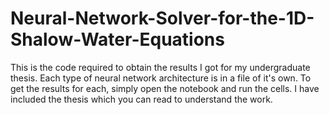 # Neural-Network-Solver-for-the-1D-Shalow-Water-Equations
This is the code required to obtain the results I got for my undergraduate thesis. Each type of neural network architecture is in a file of it's own. To get the results for each, simply open the notebook and run the cells. I have included the thesis which you can read to understand the work.
